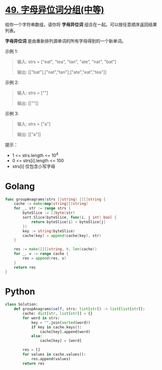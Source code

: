 # [49. 字母异位词分组(中等)](https://leetcode.cn/problems/group-anagrams/description/?envType=study-plan-v2&envId=top-100-liked)
给你一个字符串数组，请你将 **字母异位词** 组合在一起。可以按任意顺序返回结果列表。

**字母异位词** 是由重新排列源单词的所有字母得到的一个新单词。

示例 1:

> 输入: strs = ["eat", "tea", "tan", "ate", "nat", "bat"]
> 
> 输出: [["bat"],["nat","tan"],["ate","eat","tea"]]

示例 2:
> 输入: strs = [""]
> 
> 输出: [[""]]

示例 3:

> 输入: strs = ["a"]
>
> 输出: [["a"]]
 

提示：

- 1 <= strs.length <= $10^4$
- 0 <= strs[i].length <= 100
- strs[i] 仅包含小写字母

# Golang
```go
func groupAnagrams(strs []string) [][]string {
	cache := make(map[string][]string)
	for _, str := range strs {
		byteSlice := []byte(str)
		sort.Slice(byteSlice, func(i, j int) bool {
			return byteSlice[i] < byteSlice[j]
		})
		key := string(byteSlice)
		cache[key] = append(cache[key], str)
	}
    
	res := make([][]string, 0, len(cache))
	for _, v := range cache {
		res = append(res, v)
	}
	return res
}
```
# Python
```python
class Solution:
    def groupAnagrams(self, strs: list[str]) -> list[list[str]]:
        cache: dict[str, list[str]] = {}
        for word in strs:
            key = "".join(sorted(word))
            if key in cache.keys():
                cache[key].append(word)
            else:
                cache[key] = [word]
                
        res = []
        for values in cache.values():
            res.append(values)
        return res
```